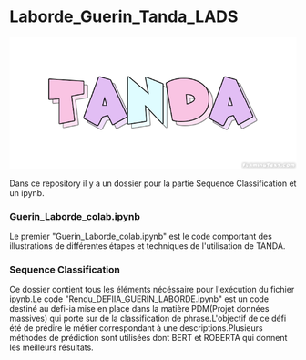 # Laborde_Guerin_Tanda_LADS

![Screenshot](Tanda-design-girls-name.png)

Dans ce repository il y a un dossier pour la partie Sequence Classification et un ipynb.

### Guerin_Laborde_colab.ipynb

Le premier "Guerin_Laborde_colab.ipynb" est le code comportant des illustrations de différentes étapes et techniques de l'utilisation de TANDA.

### Sequence Classification

Ce dossier contient tous les éléments nécéssaire pour l'exécution du fichier ipynb.Le code "Rendu_DEFIIA_GUERIN_LABORDE.ipynb" est un code destiné au defi-ia mise en place dans la matière PDM(Projet données massives) qui porte sur de la classification de phrase.L'objectif de ce défi été de prédire le métier correspondant à une descriptions.Plusieurs méthodes de prédiction sont utilisées dont BERT et ROBERTA qui donnent les meilleurs résultats.

